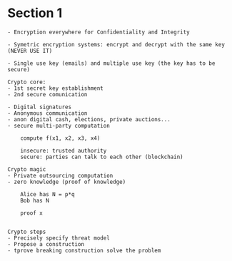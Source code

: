 # Section 1

	- Encryption everywhere for Confidentiality and Integrity

	- Symetric encryption systems: encrypt and decrypt with the same key (NEVER USE IT)

	- Single use key (emails) and multiple use key (the key has to be secure)

	Crypto core:	
	- 1st secret key establishment 
	- 2nd secure comunication

	- Digital signatures
	- Anonymous communication
	- anon digital cash, elections, private auctions...
	- secure multi-party computation

		compute f(x1, x2, x3, x4) 

		insecure: trusted authority
		secure: parties can talk to each other (blockchain)

	Crypto magic
	- Private outsourcing computation
	- zero knowledge (proof of knowledge)
		
		Alice has N = p*q
		Bob has N
		
		proof x


	Crypto steps 
	- Precisely specify threat model 
	- Propose a construction
	- tprove breaking construction solve the problem


